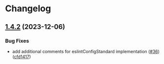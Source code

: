 # Changelog

## [1.4.2](https://github.com/devtemplates/eslint-preset-typescript/compare/v1.4.1...v1.4.2) (2023-12-06)


### Bug Fixes

* add additional comments for eslintConfigStandard implementation ([#36](https://github.com/devtemplates/eslint-preset-typescript/issues/36)) ([cfd1417](https://github.com/devtemplates/eslint-preset-typescript/commit/cfd1417d10d387ed22f2ea9c9f6a1123cd8e1c33))
